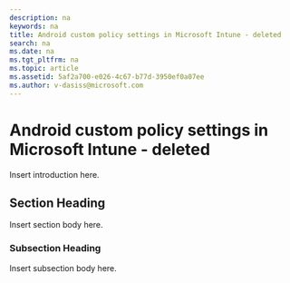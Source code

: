 ```yaml
---
description: na
keywords: na
title: Android custom policy settings in Microsoft Intune - deleted
search: na
ms.date: na
ms.tgt_pltfrm: na
ms.topic: article
ms.assetid: 5af2a700-e026-4c67-b77d-3950ef0a07ee
ms.author: v-dasiss@microsoft.com
---
```

# Android custom policy settings in Microsoft Intune - deleted
Insert introduction here.

## Section Heading
Insert section body here.

### Subsection Heading
Insert subsection body here.

